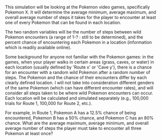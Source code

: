 This simulation will be looking at the Pokemon video games, specifically Pokemon X. It will determine the average minimum, average maximum, and overall average number of steps it takes for the player to encounter at least one of every Pokemon that can be found in each location. 

The two random variables will be the number of steps between wild Pokemon encounters (a range of 1-? : still to be determined), and the percent chance of encountering each Pokemon in a location (information which is readily available online).

Some background for anyone not familiar with the Pokemon games: in the games, when your player walks in certain areas (grass, caves, or water) in each location (usually defined by 'Route x' or 'Cave y'), there is a chance for an encounter with a random wild Pokemon after a random number of steps. The Pokemon and the chance of their encounters differ by each clearly defined location. I will not take into consideration different genders of the same Pokemon (which can have different encounter rates), and will consider all steps taken to be where wild Pokemon encounters can occur. Each location will be calculated and simulated separately (e.g., 100,000 trials for Route 1, 100,000 for Route 2, etc.). 

For example, in Route 1, Pokemon A has a 12.5% chance of being encountered, Pokemon B has a 50% chance, and Pokemon C has an 80% chance. What are the average maximum, average minimum, and overall average number of steps the player must take to encounter all three Pokemon at least once?  
